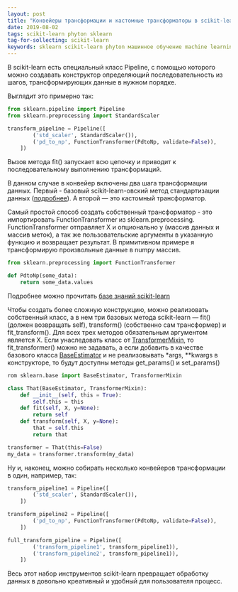 ```yaml
---
layout: post
title: "Конвейеры трансформации и кастомные трансформаторы в scikit-learn"
date: 2019-08-02
tags: scikit-learn phyton sklearn
tag-for-sollecting: scikit-learn
keywords: sklearn scikit-learn phyton машинное обучение machine learning data science 
---
```


В scikit-learn есть специальный класс Pipeline, с помощью которого можно создавать конструктор определяющий последовательность из шагов, трансформирующих данные в нужном порядке.

Выглядит это примерно так:

````python
from sklearn.pipeline import Pipeline
from sklearn.preprocessing import StandardScaler

transform_pipeline = Pipeline([
        ('std_scaler', StandardScaler()),
        ('pd_to_np', FunctionTransformer(PdtoNp, validate=False)),
    ])
````

Вызов метода fit() запускает всю цепочку и приводит к последовательному выполнению трансформаций.

В данном случае в конвейер включены два шага трансформации данных. Первый - базовый scikit-learn-овский метод стандартизации данных ([подробнее](https://scikit-learn.org/stable/modules/generated/sklearn.preprocessing.StandardScaler.html)). А второй — это кастомный трансформатор.

Самый простой способ создать собственный трансформатор - это импортировать FunctionTransformer из sklearn.preprocessing. FunctionTransformer отправляет X и опционально y (массив данных и массив меток), а так же пользовательские аргументы в указанную функцию и возвращает результат. В примитивном примере я трансформирую произвольные данные в numpy массив.

````python
from sklearn.preprocessing import FunctionTransformer

def PdtoNp(some_data):
    return some_data.values
````

Подробнее можно прочитать [базе знаний scikit-learn](https://scikit-learn.org/stable/modules/generated/sklearn.preprocessing.FunctionTransformer.html)

Чтобы создать более сложную конструкцию, можно реализовать собственный класс, а в нем три базовых метода scikit-learn — fit() (должен возвращать self), transform() (собственно сам трансформер) и fit_transform(). Для всех трех методов обязательным аргументом является X. Если унаследовать класс от [TransformerMixin](https://scikit-learn.org/stable/modules/generated/sklearn.base.TransformerMixin.html), то fit_transformer() можно не задавать, а если добавить в качестве базового класса [BaseEstimator](https://scikit-learn.org/stable/modules/generated/sklearn.base.BaseEstimator.html) и не реализовывать *args, **kwargs в конструкторе, то будут доступны методы get_params() и set_params()

````python
rom sklearn.base import BaseEstimator, TransformerMixin

class That(BaseEstimator, TransformerMixin):
    def __init__(self, this = True):
        self.this = this
    def fit(self, X, y=None):
        return self
    def transform(self, X, y=None):
        that = self.this
        return that

transformer = That(this=False)
my_data = transformer.transform(my_data)
````

Ну и, наконец, можно собирать несколько конвейеров трансформации в один, например, так:

````python
transform_pipeline1 = Pipeline([
        ('std_scaler', StandardScaler()),
    ])

transform_pipeline2 = Pipeline([
        ('pd_to_np', FunctionTransformer(PdtoNp, validate=False)),
    ])

full_transform_pipeline = Pipeline([
        ('transform_pipeline1', transform_pipeline1)),
        ('transform_pipeline2', transform_pipeline1)),
    ])
````

Весь этот набор инструментов scikit-learn превращает обработку данных в довольно креативный и удобный для пользователя процесс.
